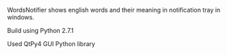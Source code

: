 WordsNotifier shows english words and their meaning in notification tray in windows.

Build using Python 2.7.1

Used QtPy4 GUI Python library
